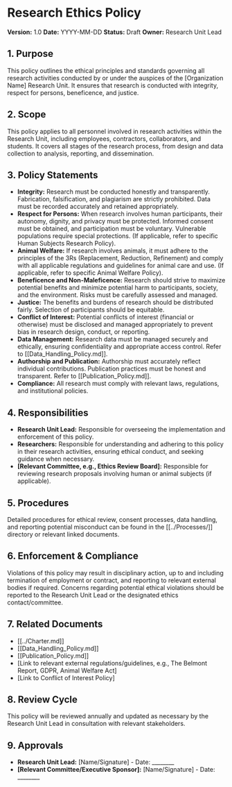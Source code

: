 # Research Ethics Policy

**Version:** 1.0
**Date:** YYYY-MM-DD
**Status:** Draft
**Owner:** Research Unit Lead

## 1. Purpose

This policy outlines the ethical principles and standards governing all research activities conducted by or under the auspices of the [Organization Name] Research Unit. It ensures that research is conducted with integrity, respect for persons, beneficence, and justice.

## 2. Scope

This policy applies to all personnel involved in research activities within the Research Unit, including employees, contractors, collaborators, and students. It covers all stages of the research process, from design and data collection to analysis, reporting, and dissemination.

## 3. Policy Statements

*   **Integrity:** Research must be conducted honestly and transparently. Fabrication, falsification, and plagiarism are strictly prohibited. Data must be recorded accurately and retained appropriately.
*   **Respect for Persons:** When research involves human participants, their autonomy, dignity, and privacy must be protected. Informed consent must be obtained, and participation must be voluntary. Vulnerable populations require special protections. (If applicable, refer to specific Human Subjects Research Policy).
*   **Animal Welfare:** If research involves animals, it must adhere to the principles of the 3Rs (Replacement, Reduction, Refinement) and comply with all applicable regulations and guidelines for animal care and use. (If applicable, refer to specific Animal Welfare Policy).
*   **Beneficence and Non-Maleficence:** Research should strive to maximize potential benefits and minimize potential harm to participants, society, and the environment. Risks must be carefully assessed and managed.
*   **Justice:** The benefits and burdens of research should be distributed fairly. Selection of participants should be equitable.
*   **Conflict of Interest:** Potential conflicts of interest (financial or otherwise) must be disclosed and managed appropriately to prevent bias in research design, conduct, or reporting.
*   **Data Management:** Research data must be managed securely and ethically, ensuring confidentiality and appropriate access control. Refer to [[Data_Handling_Policy.md]].
*   **Authorship and Publication:** Authorship must accurately reflect individual contributions. Publication practices must be honest and transparent. Refer to [[Publication_Policy.md]].
*   **Compliance:** All research must comply with relevant laws, regulations, and institutional policies.

## 4. Responsibilities

*   **Research Unit Lead:** Responsible for overseeing the implementation and enforcement of this policy.
*   **Researchers:** Responsible for understanding and adhering to this policy in their research activities, ensuring ethical conduct, and seeking guidance when necessary.
*   **[Relevant Committee, e.g., Ethics Review Board]:** Responsible for reviewing research proposals involving human or animal subjects (if applicable).

## 5. Procedures

Detailed procedures for ethical review, consent processes, data handling, and reporting potential misconduct can be found in the [[../Processes/]] directory or relevant linked documents.

## 6. Enforcement & Compliance

Violations of this policy may result in disciplinary action, up to and including termination of employment or contract, and reporting to relevant external bodies if required. Concerns regarding potential ethical violations should be reported to the Research Unit Lead or the designated ethics contact/committee.

## 7. Related Documents

*   [[../Charter.md]]
*   [[Data_Handling_Policy.md]]
*   [[Publication_Policy.md]]
*   [Link to relevant external regulations/guidelines, e.g., The Belmont Report, GDPR, Animal Welfare Act]
*   [Link to Conflict of Interest Policy]

## 8. Review Cycle

This policy will be reviewed annually and updated as necessary by the Research Unit Lead in consultation with relevant stakeholders.

## 9. Approvals

*   **Research Unit Lead:** [Name/Signature] - Date: ________
*   **[Relevant Committee/Executive Sponsor]:** [Name/Signature] - Date: ________ 
